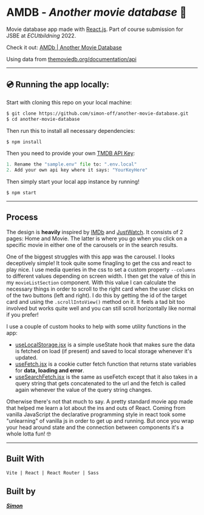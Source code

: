 # **AMDB** - _Another movie database_ 🎥

Movie database app made with [React.js](https://reactjs.org/). Part of course submission for JSBE at _ECUtbildning_ 2022.

Check it out: [AMDb | Another Movie Database](https://amdb.simonoff.se/)

Using data from [themoviedb.org/documentation/api](https://www.themoviedb.org/documentation/api)

---

## 💿 Running the app locally:

Start with cloning this repo on your local machine:

```sh
$ git clone https://github.com/simon-off/another-movie-database.git
$ cd another-movie-database
```

Then run this to install all necessary dependencies:

```sh
$ npm install
```

Then you need to provide your own [TMDB API Key](https://www.themoviedb.org/documentation/api):

```py
1. Rename the "sample.env" file to: ".env.local"
2. Add your own api key where it says: "YourKeyHere"
```

Then simply start your local app instance by running!

```sh
$ npm start
```

---

## Process

The design is **heavily** inspired by [IMDb](https://imdb.com/) and [JustWatch](https://www.justwatch.com/). It consists of 2 pages: Home and Movie. The latter is where you go when you click on a specific movie in either one of the carousels or in the search results.

One of the biggest struggles with this app was the carousel. I looks deceptively simple! It took quite some finagling to get the css and react to play nice. I use media queries in the css to set a custom property `--columns` to different values depending on screen width. I then get the value of this in my `movieListSection` component. With this value I can calculate the necessary things in order to scroll to the right card when the user clicks on of the two buttons (left and right). I do this by getting the id of the target card and using the `.scrollIntoView()` method on it. It feels a tad bit too involved but works quite well and you can still scroll horizontally like normal if you prefer!

I use a couple of custom hooks to help with some utility functions in the app:

- [useLocalStorage.jsx](./src/hooks/useLocalStorage.jsx) is a simple useState hook that makes sure the data is fetched on load (if present) and saved to local storage whenever it's updated.
- [useFetch.jsx](./src/hooks/useFetch.jsx) is a cookie cutter fetch function that returns state variables for **data, loading and error**.
- [useSearchFetch.jsx](./src/hooks/useSearchFetch.jsx) is the same as useFetch except that it also takes in a query string that gets concatenated to the url and the fetch is called again whenever the value of the query string changes.

Otherwise there's not that much to say. A pretty standard movie app made that helped me learn a lot about the ins and outs of React. Coming from vanilla JavaScript the declarative programming style in react took some "unlearning" of vanilla js in order to get up and running. But once you wrap your head around state and the connection between components it's a whole lotta fun! 🤓

---

## Built With

    Vite | React | React Router | Sass

## Built by

_**[Simon](https://github.com/simon-off/)**_
